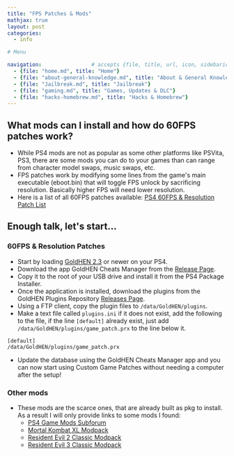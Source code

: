 ```yaml
---
title: "FPS Patches & Mods"
mathjax: true
layout: post
categories:
  - info

# Menu

navigation:                # accepts {file, title, url, icon, sidebaricon}
  - {file: "home.md", title: "Home"}
  - {file: "about-general-knowledge.md", title: "About & General Knowledge"}
  - {file: "Jailbreak.md", title: "Jailbreak"}
  - {file: "gaming.md", title: "Games, Updates & DLC"}
  - {file: "hacks-homebrew.md", title: "Hacks & Homebrew"}
---
```


## What mods can I install and how do 60FPS patches work?

* While PS4 mods are not as popular as some other platforms like PSVita, PS3, there are some mods you can do to your games than can range from character model swaps, music swaps, etc.
* FPS patches work by modifying some lines from the game's main executable (eboot.bin) that will toggle FPS unlock by sacrificing resolution. Basically higher FPS will need lower resolution.
* Here is a list of all 60FPS patches available:
<a href="https://illusion0001.github.io/patch/"> PS4 60FPS & Resolution Patch List </a>

## Enough talk, let's start...

### 60FPS & Resolution Patches

* Start by loading [GoldHEN 2.3](/orbisunjailed/fresh-start-jailbreak) or newer on your PS4.
* Download the app GoldHEN Cheats Manager from the [Release Page](https://github.com/GoldHEN/GoldHEN_Cheat_Manager/releases/latest).
* Copy it to the root of your USB drive and install it from the PS4 Package Installer.
* Once the application is installed, download the plugins from the GoldHEN Plugins Repository [Releases Page](https://github.com/GoldHEN/GoldHEN_Plugins_Repository/releases/latest).
* Using a FTP client, copy the plugin files to `/data/GoldHEN/plugins`.
* Make a text file called `plugins.ini` if it does not exist, add the following to the file, if the line `[default]` already exist, just add `/data/GoldHEN/plugins/game_patch.prx` to the line below it.
```
[default]
/data/GoldHEN/plugins/game_patch.prx
```
* Update the database using the GoldHEN Cheats Manager app and you can now start using Custom Game Patches without needing a computer after the setup!

### Other mods

 * These mods are the scarce ones, that are already built as pkg to install. As a result I will only provide links to some mods I found:
    * <a href="https://www.psx-place.com/forums/ps4-game-mods.226/"> PS4 Game Mods Subforum </a>
    * <a href="https://www.psxhax.com/threads/mortal-kombat-xl-modpack-2-for-ps4-4-user-friendly-players.5121/"> Mortal Kombat XL Modpack </a>
    * <a href="https://old.reddit.com/r/ps4homebrew/comments/qx78u8/resident_evil_2_classic_modpack/"> Resident Evil 2 Classic Modpack </a>
    * <a href="https://old.reddit.com/r/ps4homebrew/comments/quxe28/resident_evil_3_classic_modpack/"> Resident Evil 3 Classic Modpack </a>
